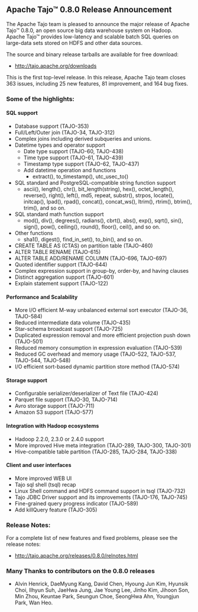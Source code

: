 <!--
  Licensed to the Apache Software Foundation (ASF) under one
  or more contributor license agreements.  See the NOTICE file
  distributed with this work for additional information
  regarding copyright ownership.  The ASF licenses this file
  to you under the Apache License, Version 2.0 (the
  "License"); you may not use this file except in compliance
  with the License.  You may obtain a copy of the License at

      http://www.apache.org/licenses/LICENSE-2.0

  Unless required by applicable law or agreed to in writing, software
  distributed under the License is distributed on an "AS IS" BASIS,
  WITHOUT WARRANTIES OR CONDITIONS OF ANY KIND, either express or implied.
  See the License for the specific language governing permissions and
  limitations under the License.
-->


## Apache Tajo™ 0.8.0 Release Announcement
 
The Apache Tajo team is pleased to announce the major release of Apache Tajo™ 0.8.0, 
an open source big data warehouse system on Hadoop. Apache Tajo™ provides low-latency and scalable batch SQL queries on large-data sets stored on HDFS and other data sources.

The source and binary release tarballs are available for free download:

 * http://tajo.apache.org/downloads
  
This is the first top-level release. In this release, Apache Tajo team closes 363 issues, including 25 new features, 81 improvement, and 164 bug fixes.

### Some of the highlights:

#### SQL support
 
* Database support (TAJO-353)
* Full/Left/Outer join (TAJO-34, TAJO-312)
* Complex joins including derived subqueries and unions.
* Datetime types and operator support
	* Date type support (TAJO-60, TAJO-438)
	* Time type support (TAJO-61, TAJO-439)
	* Timestamp type support (TAJO-62, TAJO-437)
	* Add datetime operation and functions
		* extract(), to_timestamp(), utc_usec_to()
* SQL standard and PostgreSQL-compatible string function support
	* ascii(), length(), chr(), bit_length(string), hex(), octet_length(), reverse(), right(), left(), md5, repeat, substr(), strpos, locate(), initcap(), lpad(), rpad(), concat(), concat_ws(), ltrim(), rtrim(), btrim(), trim(), and so on.
* SQL standard math function support
	* mod(), div(), degrees(), radians(), cbrt(), abs(), exp(), sqrt(), sin(), sign(), pow(), ceiling(), round(), floor(), ceil(), and so on.
* Other functions
	* sha1(), digest(), find_in_set(), to_bin(), and so on.
* CREATE TABLE AS (CTAS) on partition table (TAJO-460)
* ALTER TABLE RENAME (TAJO-615)
* ALTER TABLE ADD/RENAME COLUMN (TAJO-696, TAJO-697)
* Quoted identifier support (TAJO-644)
* Complex expression support in group-by, order-by, and having clauses
* Distinct aggregation support (TAJO-601)
* Explain statement support (TAJO-122)

#### Performance and Scalability

* More I/O efficient M-way unbalanced external sort executor (TAJO-36, TAJO-584) 
* Reduced intermediate data volume (TAJO-435)
* Star-schema broadcast support (TAJO-725)
* Duplicated expression removal and more efficient projection push down (TAJO-501)
* Reduced memory consumption in expression evaluation (TAJO-539)
* Reduced GC overhead and memory usage (TAJO-522, TAJO-537, TAJO-544, TAJO-548)
* I/O efficient sort-based dynamic partition store method (TAJO-574)

#### Storage support

* Configurable serializer/deserializer of Text file (TAJO-424)
* Parquet file support (TAJO-30, TAJO-714)
* Avro storage support (TAJO-711)
* Amazon S3 support (TAJO-577)

#### Integration with Hadoop ecosystems 

* Hadoop 2.2.0, 2.3.0 or 2.4.0 support
* More improved Hive meta integration (TAJO-289, TAJO-300, TAJO-301)
* Hive-compatible table partition (TAJO-285, TAJO-284, TAJO-338)

#### Client and user interfaces

* More improved WEB UI
* Tajo sql shell (tsql) recap 
* Linux Shell command and HDFS command support in tsql (TAJO-732)
* Tajo JDBC Driver support and its improvements (TAJO-176, TAJO-745)
* Fine-grained query progress indicator (TAJO-589)
* Add killQuery feature (TAJO-305)

### Release Notes:

For a complete list of new features and fixed problems, please see the release notes:

* http://tajo.apache.org/releases/0.8.0/relnotes.html

### Many Thanks to contributors on the 0.8.0 releases

* Alvin Henrick, DaeMyung Kang, David Chen, Hyoung Jun Kim, Hyunsik Choi, Ilhyun Suh, JaeHwa Jung, Jae Young Lee, Jinho Kim, Jihoon Son, Min Zhou, Keuntae Park, Seungun Choe, SeongHwa Ahn, Youngjun Park, Wan Heo.

